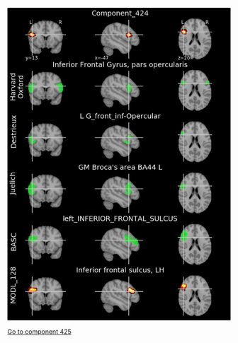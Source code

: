 


![424](preliminary/424.jpg "Component 424")

[Go to component 425](https://parietal-inria.github.io/MODL_atlas/1024/425 "Component 425")